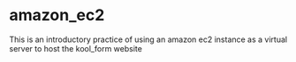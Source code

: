 # amazon_ec2
This is an introductory practice of using an amazon ec2 instance as a virtual server to host the kool_form website
